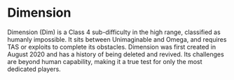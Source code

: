 # Dimension

Dimension (Dim) is a Class 4 sub-difficulty in the high range, classified as humanly impossible. It sits between Unimaginable and Omega, and requires TAS or exploits to complete its obstacles. Dimension was first created in August 2020 and has a history of being deleted and revived. Its challenges are beyond human capability, making it a true test for only the most dedicated players.
